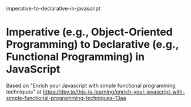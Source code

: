imperative-to-declarative-in-javascript
# Imperative (e.g., Object-Oriented Programming) to Declarative (e.g., Functional Programming) in JavaScript

Based on "Enrich your Javascript with simple functional programming techniques" at https://dev.to/this-is-learning/enrich-your-javascript-with-simple-functional-programming-techniques-13aa
